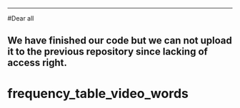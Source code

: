 -------------------------------------------------------------------------------------------------------------
#Dear all

We have finished our code but we can not upload it to the previous repository since lacking of access right.
-------------------------------------------------------------------------------------------------------------

# frequency_table_video_words
